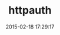 ---
layout: post
title:  "httpauth"
repo:   "Manfred/HTTPauth"
date:   2015-02-18 17:29:17
gemurl: https://github.com/Manfred/HTTPauth
---